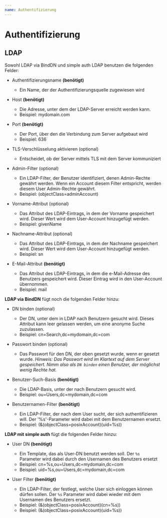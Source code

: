 ```yaml
---
name: Authentifizierung
---
```


# Authentifizierung

## LDAP

Sowohl LDAP via BindDN und simple auth LDAP benutzen die folgenden Felder:

* Authentifizierungsname **(benötigt)**
    * Ein Name, der der Authentifizierungsquelle zugewiesen wird

* Host **(benötigt)**
    * Die Adresse, unter dem der LDAP-Server erreicht werden kann.
    * Beispiel: mydomain.com

* Port **(benötigt)**
    * Der Port, über den die Verbindung zum Server aufgebaut wird
    * Beispiel: 636

* TLS-Verschlüsselung aktivieren (optional)
    * Entscheidet, ob der Server mittels TLS mit dem Server kommuniziert

* Admin-Filter (optional)
    * Ein LDAP-Filter, der Benutzer identifiziert, denen Admin-Rechte
      gewährt werden. Wenn ein Account diesem Filter entspricht, werden
      diesem User Admin-Rechte gewährt.
    * Beispiel: (objectClass=adminAccount)

* Vorname-Attribut (optional)
    * Das Attribut des LDAP-Eintrags, in dem der Vorname gespeichert wird.
      Dieser Wert wird dem User-Account hinzugefügt werden.
    * Beispiel: givenName

* Nachname-Attribut (optional)
    * Das Attribut des LDAP-Eintrags, in dem der Nachname gespeichert wird.
      Dieser Wert wird dem User-Account hinzugefügt werden.
    * Beispiel: sn

* E-Mail-Attribut **(benötigt)**
    * Das Attribut des LDAP-Eintrags, in dem die e-Mail-Adresse des Benutzers gespeichert
      wird. Dieser Eintrag wird in den User-Account übernommen.
    * Beispiel: mail

**LDAP via BindDN** fügt noch die folgenden Felder hinzu:

* DN binden (optional)
    * Der DN, unter dem in LDAP nach Benutzern gesucht wird. Dieses Attribut kann leer
      gelassen werden, um eine anonyme Suche zuzulassen.
    * Beispiel: cn=Search,dc=mydomain,dc=com

* Passwort binden (optional)
    * Das Passwort für den DN, der oben gesetzt wurde, wenn er gesetzt wurde. _Hinweis: Das
      Passwort wird im Klartext auf dem Server gespeichert. Nimm also als `DN binden` einen
      Benutzer, der möglichst wenig Rechte hat._

* Benutzer-Such-Basis **(benötigt)**
    * Die LDAP-Basis, unter der nach Benutzern gesucht wird.
    * Beispiel: ou=Users,dc=mydomain,dc=com

* Benutzernamen-Filter **(benötigt)**
    * Ein LDAP-Filter, der nach dem User sucht, der sich authentifizieren will.
      Der '%s'-Parameter wird dabei mit dem Benutzernamen ersetzt.
    * Beispiel: (&(objectClass=posixAccount)(uid=%s))

**LDAP mit simple auth** fügt die folgenden Felder hinzu:

* User DN **(benötigt)**
    * Ein Template, das als User-DN benutzt werden soll. Der `%s` Parameter wird
      dabei durch den Usernamen des Benutzers ersetzt
    * Beispiel: cn=%s,ou=Users,dc=mydomain,dc=com
    * Beispiel: uid=%s,ou=Users,dc=mydomain,dc=com

* User Filter **(benötigt)**
    * EIn LDAP-Filter, der festlegt, welche User sich einloggen können dürfen
      sollen. Der `%s` Parameter wird dabei wieder mit dem Usernamen des
      Benutzers ersetzt.
    * Beispiel: (&(objectClass=posixAccount)(cn=%s))
    * Beispiel: (&(objectClass=posixAccount)(uid=%s))
